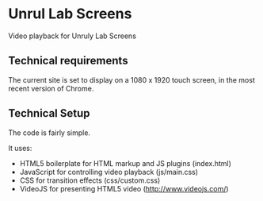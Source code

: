 # Unrul Lab Screens
Video playback for Unruly Lab Screens

## Technical requirements

The current site is set to display on a 1080 x 1920 touch screen, in the most recent version of Chrome.

## Technical Setup

The code is fairly simple. 

It uses: 

- HTML5 boilerplate for HTML markup and JS plugins (index.html)
- JavaScript for controlling video playback (js/main.css)
- CSS for transition effects (css/custom.css)
- VideoJS for presenting HTML5 video (http://www.videojs.com/)

